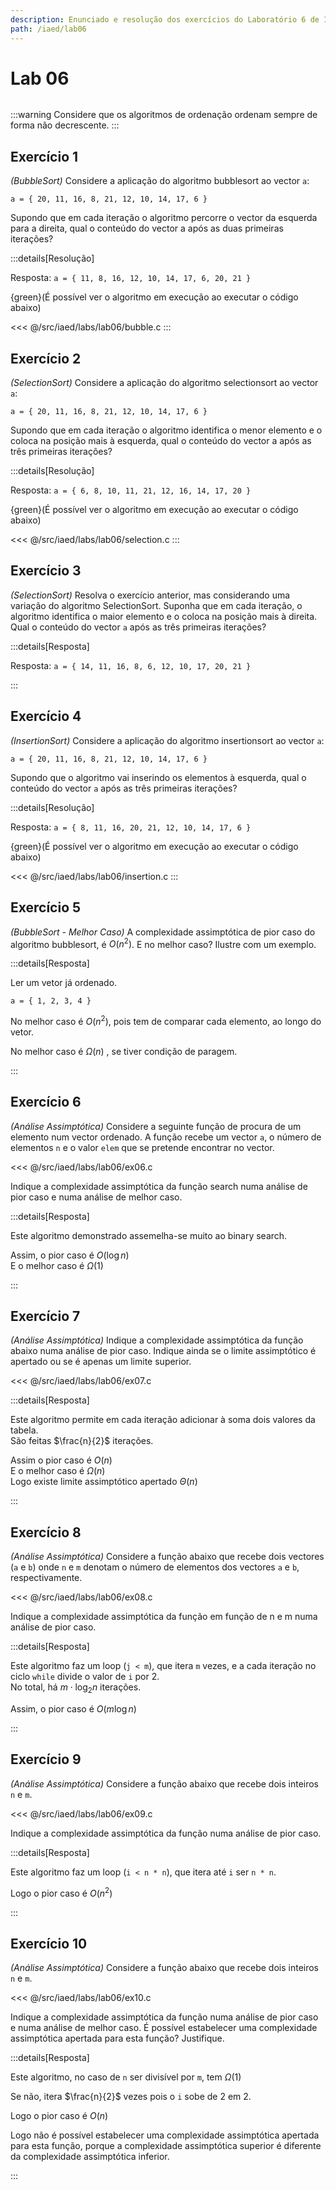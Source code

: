 ```yaml
---
description: Enunciado e resolução dos exercícios do Laboratório 6 de IAED
path: /iaed/lab06
---
```


# Lab 06

```toc

```

:::warning
Considere que os algoritmos de ordenação ordenam sempre de forma não decrescente.
:::

## Exercício 1

_(BubbleSort)_ Considere a aplicação do algoritmo bubblesort ao vector `a`:

`a = { 20, 11, 16, 8, 21, 12, 10, 14, 17, 6 }`

Supondo que em cada iteração o algoritmo percorre o vector da esquerda para a direita, qual o conteúdo do vector a após as duas primeiras iterações?

:::details[Resolução]

Resposta: `a = { 11, 8, 16, 12, 10, 14, 17, 6, 20, 21 }`

{green}(É possível ver o algoritmo em execução ao executar o código abaixo)

<code-group>
<code-block
title="Bubble Sort">
<<< @/src/iaed/labs/lab06/bubble.c

</code-block>
</code-group>
:::

## Exercício 2

_(SelectionSort)_ Considere a aplicação do algoritmo selectionsort ao vector `a`:

`a = { 20, 11, 16, 8, 21, 12, 10, 14, 17, 6 }`

Supondo que em cada iteração o algoritmo identifica o menor elemento e o coloca na posição mais à esquerda, qual o conteúdo do vector a após as três primeiras iterações?

:::details[Resolução]

Resposta: `a = { 6, 8, 10, 11, 21, 12, 16, 14, 17, 20 }`

{green}(É possível ver o algoritmo em execução ao executar o código abaixo)

<code-group>
<code-block
title="Selection Sort">
<<< @/src/iaed/labs/lab06/selection.c
</code-block>
</code-group>
:::

## Exercício 3

_(SelectionSort)_ Resolva o exercício anterior, mas considerando uma variação do algoritmo SelectionSort. Suponha que em cada iteração, o algoritmo identifica o maior elemento e o coloca na posição mais à direita. Qual o conteúdo do vector `a` após as três primeiras iterações?

:::details[Resposta]

Resposta: `a = { 14, 11, 16, 8, 6, 12, 10, 17, 20, 21 }`

:::

## Exercício 4

_(InsertionSort)_ Considere a aplicação do algoritmo insertionsort ao vector `a`:

`a = { 20, 11, 16, 8, 21, 12, 10, 14, 17, 6 }`

Supondo que o algoritmo vai inserindo os elementos à esquerda, qual o conteúdo do vector `a` após as três primeiras iterações?

:::details[Resolução]

Resposta: `a = { 8, 11, 16, 20, 21, 12, 10, 14, 17, 6 }`

{green}(É possível ver o algoritmo em execução ao executar o código abaixo)

<code-group>
<code-block
title="Insertion Sort">
<<< @/src/iaed/labs/lab06/insertion.c
</code-block>
</code-group>
:::

## Exercício 5

_(BubbleSort - Melhor Caso)_ A complexidade assimptótica de pior caso do algoritmo bubblesort, é $O(n^2)$.
E no melhor caso? Ilustre com um exemplo.

:::details[Resposta]

Ler um vetor já ordenado.

`a = { 1, 2, 3, 4 }`

No melhor caso é $O(n^2)$, pois tem de comparar cada elemento, ao longo do vetor.

No melhor caso é $\Omega(n)$ , se tiver condição de paragem.

:::

## Exercício 6

_(Análise Assimptótica)_ Considere a seguinte função de procura de um elemento num vector ordenado.
A função recebe um vector `a`, o número de elementos `n` e o valor `elem` que se pretende encontrar no vector.

<<< @/src/iaed/labs/lab06/ex06.c

Indique a complexidade assimptótica da função search numa análise de pior caso e numa análise de melhor caso.

:::details[Resposta]

Este algoritmo demonstrado assemelha-se muito ao binary search.

Assim, o pior caso é $O(\log n)$  
E o melhor caso é $\Omega(1)$

:::

## Exercício 7

_(Análise Assimptótica)_ Indique a complexidade assimptótica da função abaixo numa análise de pior caso.
Indique ainda se o limite assimptótico é apertado ou se é apenas um limite superior.

<<< @/src/iaed/labs/lab06/ex07.c

:::details[Resposta]

Este algoritmo permite em cada iteração adicionar à soma dois valores da tabela.  
São feitas $\frac{n}{2}$ iterações.

Assim o pior caso é $O(n)$  
E o melhor caso é $\Omega(n)$  
Logo existe limite assimptótico apertado $\Theta(n)$

:::

## Exercício 8

_(Análise Assimptótica)_ Considere a função abaixo que recebe dois vectores (`a` e `b`)
onde `n` e `m` denotam o número de elementos dos vectores `a` e `b`, respectivamente.

<<< @/src/iaed/labs/lab06/ex08.c

Indique a complexidade assimptótica da função em função de n e m numa análise de pior caso.

:::details[Resposta]

Este algoritmo faz um loop (`j < m`), que itera `m` vezes, e a cada iteração no ciclo `while` divide o
valor de `i` por 2.  
No total, há $m\cdot \log_2 n$ iterações.

Assim, o pior caso é $O(m \log n)$

:::

## Exercício 9

_(Análise Assimptótica)_ Considere a função abaixo que recebe dois inteiros `n` e `m`.

<<< @/src/iaed/labs/lab06/ex09.c

Indique a complexidade assimptótica da função numa análise de pior caso.

:::details[Resposta]

Este algoritmo faz um loop (`i < n * n`), que itera até `i` ser `n * n`.

Logo o pior caso é $O(n^2)$

:::

## Exercício 10

_(Análise Assimptótica)_ Considere a função abaixo que recebe dois inteiros `n` e `m`.

<<< @/src/iaed/labs/lab06/ex10.c

Indique a complexidade assimptótica da função numa análise de pior caso e numa análise de melhor caso.
É possível estabelecer uma complexidade assimptótica apertada para esta função? Justifique.

:::details[Resposta]

Este algoritmo, no caso de `n` ser divisível por `m`, tem $\Omega(1)$

Se não, itera $\frac{n}{2}$ vezes pois o `i` sobe de 2 em 2.

Logo o pior caso é $O(n)$

Logo não é possível estabelecer uma complexidade assimptótica apertada para esta função,
porque a complexidade assimptótica superior é diferente da complexidade assimptótica inferior.

:::
